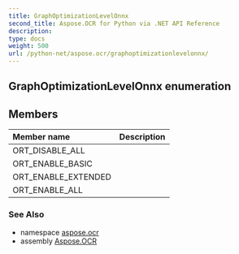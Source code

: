 ```yaml
---
title: GraphOptimizationLevelOnnx
second_title: Aspose.OCR for Python via .NET API Reference
description: 
type: docs
weight: 500
url: /python-net/aspose.ocr/graphoptimizationlevelonnx/
---
```


## GraphOptimizationLevelOnnx enumeration



## Members
| Member name | Description |
| :- | :- |
|ORT_DISABLE_ALL||
|ORT_ENABLE_BASIC||
|ORT_ENABLE_EXTENDED||
|ORT_ENABLE_ALL||

### See Also

* namespace [aspose.ocr](/ocr/python-net/aspose.ocr/)
* assembly [Aspose.OCR](/ocr/python-net/)

